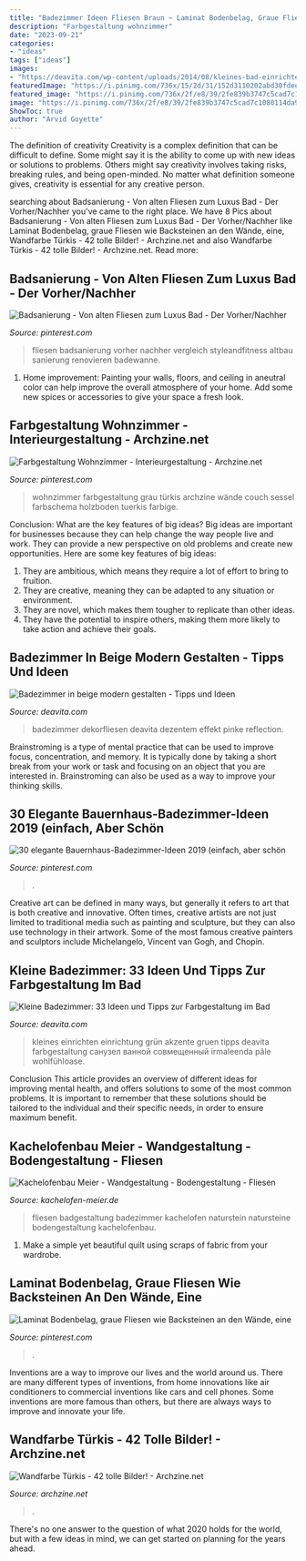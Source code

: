 ```yaml
---
title: "Badezimmer Ideen Fliesen Braun ~ Laminat Bodenbelag, Graue Fliesen Wie Backsteinen An Den Wände, Eine"
description: "Farbgestaltung wohnzimmer"
date: "2023-09-21"
categories:
- "ideas"
tags: ["ideas"]
images:
- "https://deavita.com/wp-content/uploads/2014/08/kleines-bad-einrichten-ideen-farben-weiss-gruen-holz-akzente.jpg"
featuredImage: "https://i.pinimg.com/736x/15/2d/31/152d3110202abd30fdee1db63ffb0c85.jpg"
featured_image: "https://i.pinimg.com/736x/2f/e8/39/2fe839b3747c5cad7c1080114da95dbd.jpg"
image: "https://i.pinimg.com/736x/2f/e8/39/2fe839b3747c5cad7c1080114da95dbd.jpg"
ShowToc: true
author: "Arvid Goyette"
---
```



The definition of creativity
Creativity is a complex definition that can be difficult to define. Some might say it is the ability to come up with new ideas or solutions to problems. Others might say creativity involves taking risks, breaking rules, and being open-minded. No matter what definition someone gives, creativity is essential for any creative person.

	

		
searching about Badsanierung - Von alten Fliesen zum Luxus Bad - Der Vorher/Nachher you've came to the right place. We have 8 Pics about Badsanierung - Von alten Fliesen zum Luxus Bad - Der Vorher/Nachher like Laminat Bodenbelag, graue Fliesen wie Backsteinen an den Wände, eine, Wandfarbe Türkis - 42 tolle Bilder! - Archzine.net and also Wandfarbe Türkis - 42 tolle Bilder! - Archzine.net. Read more:
		
    
## Badsanierung - Von Alten Fliesen Zum Luxus Bad - Der Vorher/Nachher

<img loading=lazy src="https://i.pinimg.com/736x/81/93/62/819362eeba58858675a3ffafc14c22ee.jpg" onerror="this.onerror=null;this.src='https://tse3.mm.bing.net/th?id=OIP.j6EtHQ4OZhDiFHFe6nGC8AHaJ3&amp;pid=15.1';" alt="Badsanierung - Von alten Fliesen zum Luxus Bad - Der Vorher/Nachher">

_Source: pinterest.com_

>fliesen badsanierung vorher nachher vergleich styleandfitness altbau sanierung renovieren badewanne. 

	

1. Home improvement: Painting your walls, floors, and ceiling in aneutral color can help improve the overall atmosphere of your home. Add some new spices or accessories to give your space a fresh look. 

    
## Farbgestaltung Wohnzimmer - Interieurgestaltung - Archzine.net

<img loading=lazy src="https://i.pinimg.com/736x/06/b2/fd/06b2fd36e31ef7d6245629e15bf00d98.jpg" onerror="this.onerror=null;this.src='https://tse1.mm.bing.net/th?id=OIP.FNV_SeQYIprc7Z5Ax23P6QHaE6&amp;pid=15.1';" alt="Farbgestaltung Wohnzimmer - Interieurgestaltung - Archzine.net">

_Source: pinterest.com_

>wohnzimmer farbgestaltung grau türkis archzine wände couch sessel farbschema holzboden tuerkis farbige. 

	

Conclusion: What are the key features of big ideas?
Big ideas are important for businesses because they can help change the way people live and work. They can provide a new perspective on old problems and create new opportunities. Here are some key features of big ideas: 
1. They are ambitious, which means they require a lot of effort to bring to fruition. 
2. They are creative, meaning they can be adapted to any situation or environment. 
3. They are novel, which makes them tougher to replicate than other ideas. 
4. They have the potential to inspire others, making them more likely to take action and achieve their goals.

    
## Badezimmer In Beige Modern Gestalten - Tipps Und Ideen

<img loading=lazy src="http://deavita.com/wp-content/uploads/2015/06/badezimmer-beige-reflection-dekorfliesen-pinke-blumen.jpg" onerror="this.onerror=null;this.src='https://tse2.mm.bing.net/th?id=OIP.i2Ku3CxtZALYjxuJOJ3p_QHaF0&amp;pid=15.1';" alt="Badezimmer in beige modern gestalten - Tipps und Ideen">

_Source: deavita.com_

>badezimmer dekorfliesen deavita dezentem effekt pinke reflection. 

	

Brainstroming is a type of mental practice that can be used to improve focus, concentration, and memory. It is typically done by taking a short break from your work or task and focusing on an object that you are interested in. Brainstroming can also be used as a way to improve your thinking skills.

    
## 30 Elegante Bauernhaus-Badezimmer-Ideen 2019 (einfach, Aber Schön

<img loading=lazy src="https://i.pinimg.com/736x/2f/e8/39/2fe839b3747c5cad7c1080114da95dbd.jpg" onerror="this.onerror=null;this.src='https://tse2.mm.bing.net/th?id=OIP.tfGcCjPBFoKdxwjGwKt6XQHaLH&amp;pid=15.1';" alt="30 elegante Bauernhaus-Badezimmer-Ideen 2019 (einfach, aber schön">

_Source: pinterest.com_

>. 

	

Creative art can be defined in many ways, but generally it refers to art that is both creative and innovative. Often times, creative artists are not just limited to traditional media such as painting and sculpture, but they can also use technology in their artwork. Some of the most famous creative painters and sculptors include Michelangelo, Vincent van Gogh, and Chopin.

    
## Kleine Badezimmer: 33 Ideen Und Tipps Zur Farbgestaltung Im Bad

<img loading=lazy src="https://deavita.com/wp-content/uploads/2014/08/kleines-bad-einrichten-ideen-farben-weiss-gruen-holz-akzente.jpg" onerror="this.onerror=null;this.src='https://tse3.mm.bing.net/th?id=OIP.BVXc0kGffWvlKpE-FcrpIwHaK4&amp;pid=15.1';" alt="Kleine Badezimmer: 33 Ideen und Tipps zur Farbgestaltung im Bad">

_Source: deavita.com_

>kleines einrichten einrichtung grün akzente gruen tipps deavita farbgestaltung санузел ванной совмещенный irmaleenda pâle wohlfühloase. 

	

Conclusion
This article provides an overview of different ideas for improving mental health, and offers solutions to some of the most common problems. It is important to remember that these solutions should be tailored to the individual and their specific needs, in order to ensure maximum benefit.

    
## Kachelofenbau Meier - Wandgestaltung - Bodengestaltung - Fliesen

<img loading=lazy src="http://www.kachelofen-meier.de/images/fliesen_wellness/fliesen_natursteine/kachelofenbau-meier-fliesen-inside-out-bad-cita-braun.jpg" onerror="this.onerror=null;this.src='https://tse3.mm.bing.net/th?id=OIP.lkH7j-es5hZwti4QyYih5gHaFj&amp;pid=15.1';" alt="Kachelofenbau Meier - Wandgestaltung - Bodengestaltung - Fliesen">

_Source: kachelofen-meier.de_

>fliesen badgestaltung badezimmer kachelofen naturstein natursteine bodengestaltung kachelofenbau. 

	

1. Make a simple yet beautiful quilt using scraps of fabric from your wardrobe.

    
## Laminat Bodenbelag, Graue Fliesen Wie Backsteinen An Den Wände, Eine

<img loading=lazy src="https://i.pinimg.com/736x/15/2d/31/152d3110202abd30fdee1db63ffb0c85.jpg" onerror="this.onerror=null;this.src='https://tse1.mm.bing.net/th?id=OIP.uRexQyHTEIKgrVRVvJ_80QHaJy&amp;pid=15.1';" alt="Laminat Bodenbelag, graue Fliesen wie Backsteinen an den Wände, eine">

_Source: pinterest.com_

>. 

	

Inventions are a way to improve our lives and the world around us. There are many different types of inventions, from home innovations like air conditioners to commercial inventions like cars and cell phones. Some inventions are more famous than others, but there are always ways to improve and innovate your life.

    
## Wandfarbe Türkis - 42 Tolle Bilder! - Archzine.net

<img loading=lazy src="https://archzine.net/wp-content/uploads/2014/07/wandfarbe-türkis-im-badezimmer-grunblaue-fliesen.jpg" onerror="this.onerror=null;this.src='https://tse1.mm.bing.net/th?id=OIP.dXvVZ76doG_wCOOkIJDeZwHaJ3&amp;pid=15.1';" alt="Wandfarbe Türkis - 42 tolle Bilder! - Archzine.net">

_Source: archzine.net_

>. 

	

There's no one answer to the question of what 2020 holds for the world, but with a few ideas in mind, we can get started on planning for the years ahead. 

